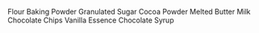 Flour
Baking Powder
Granulated Sugar
Cocoa Powder
Melted Butter
Milk
Chocolate Chips
Vanilla Essence
Chocolate Syrup
